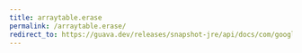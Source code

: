 ```yaml
---
title: arraytable.erase
permalink: /arraytable.erase/
redirect_to: https://guava.dev/releases/snapshot-jre/api/docs/com/google/common/collect/ArrayTable.html#erase-java.lang.Object-java.lang.Object-
---
```

